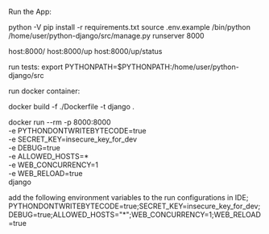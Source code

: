 Run the App:

python -V
pip install -r requirements.txt
source .env.example
/bin/python /home/user/python-django/src/manage.py runserver 8000

host:8000/
host:8000/up
host:8000/up/status


run tests:
export PYTHONPATH=$PYTHONPATH:/home/user/python-django/src


run docker container:

docker build -f ./Dockerfile -t django .

docker run --rm -p 8000:8000 \
  -e PYTHONDONTWRITEBYTECODE=true \
  -e SECRET_KEY=insecure_key_for_dev \
  -e DEBUG=true \
  -e ALLOWED_HOSTS=* \
  -e WEB_CONCURRENCY=1 \
  -e WEB_RELOAD=true \
  django

add the following environment variables to the run configurations in IDE;
PYTHONDONTWRITEBYTECODE=true;SECRET_KEY=insecure_key_for_dev;DEBUG=true;ALLOWED_HOSTS="*";WEB_CONCURRENCY=1;WEB_RELOAD=true